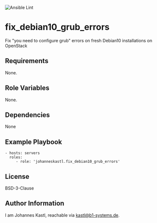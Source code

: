 ![Ansible Lint](https://github.com/johanneskastl/ansible-role-fix_debian10_grub_errors/workflows/Ansible%20Lint/badge.svg)

fix_debian10_grub_errors
=========

Fix "you need to configure grub" errors on fresh Debian10 installations on OpenStack

Requirements
------------

None.

Role Variables
--------------

None.

Dependencies
------------

None

Example Playbook
----------------

    - hosts: servers
      roles:
         - role: 'johanneskastl.fix_debian10_grub_errors'

License
-------

BSD-3-Clause

Author Information
------------------

I am Johannes Kastl, reachable via kastl@b1-systems.de.
